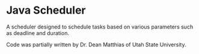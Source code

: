 # Java Scheduler
 A scheduler designed to schedule tasks based on various parameters such as deadline and duration.

Code was partially written by Dr. Dean Matthias of Utah State University.
